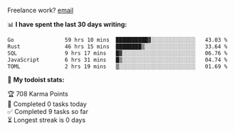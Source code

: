 Freelance work? [email](mailto:fanosoro@gmail.com)

📊 **I have spent the last 30 days writing:**
<!--START_SECTION:waka-->

```txt
Go                59 hrs 10 mins  ██████████▓░░░░░░░░░░░░░░   43.03 %
Rust              46 hrs 15 mins  ████████▒░░░░░░░░░░░░░░░░   33.64 %
SQL               9 hrs 17 mins   █▓░░░░░░░░░░░░░░░░░░░░░░░   06.76 %
JavaScript        6 hrs 31 mins   █▒░░░░░░░░░░░░░░░░░░░░░░░   04.74 %
TOML              2 hrs 19 mins   ▒░░░░░░░░░░░░░░░░░░░░░░░░   01.69 %
```

<!--END_SECTION:waka-->

🚧 **My todoist stats:**
<!-- TODO-IST:START -->
🏆  708 Karma Points           
🌸  Completed 0 tasks today           
✅  Completed 9 tasks so far           
⏳  Longest streak is 0 days
<!-- TODO-IST:END -->
